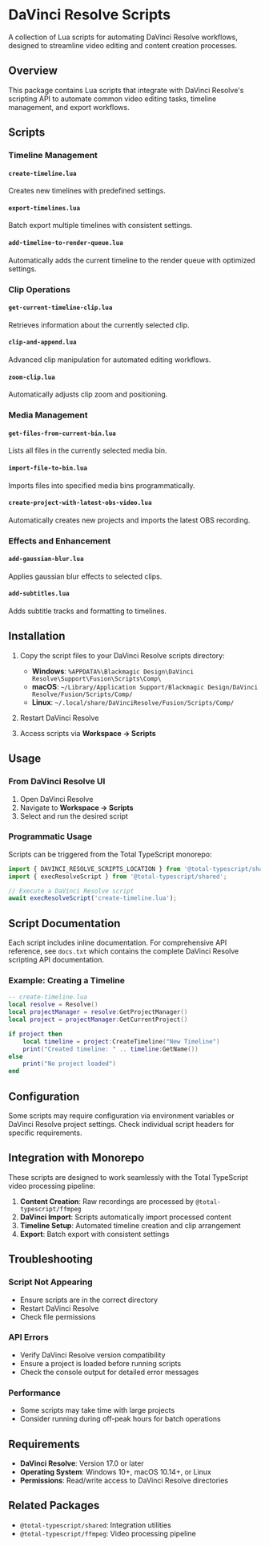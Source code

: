 # DaVinci Resolve Scripts

A collection of Lua scripts for automating DaVinci Resolve workflows, designed to streamline video editing and content creation processes.

## Overview

This package contains Lua scripts that integrate with DaVinci Resolve's scripting API to automate common video editing tasks, timeline management, and export workflows.

## Scripts

### Timeline Management

#### `create-timeline.lua`
Creates new timelines with predefined settings.

#### `export-timelines.lua`
Batch export multiple timelines with consistent settings.

#### `add-timeline-to-render-queue.lua`
Automatically adds the current timeline to the render queue with optimized settings.

### Clip Operations

#### `get-current-timeline-clip.lua`
Retrieves information about the currently selected clip.

#### `clip-and-append.lua`
Advanced clip manipulation for automated editing workflows.

#### `zoom-clip.lua`
Automatically adjusts clip zoom and positioning.

### Media Management

#### `get-files-from-current-bin.lua`
Lists all files in the currently selected media bin.

#### `import-file-to-bin.lua`
Imports files into specified media bins programmatically.

#### `create-project-with-latest-obs-video.lua`
Automatically creates new projects and imports the latest OBS recording.

### Effects and Enhancement

#### `add-gaussian-blur.lua`
Applies gaussian blur effects to selected clips.

#### `add-subtitles.lua`
Adds subtitle tracks and formatting to timelines.

## Installation

1. Copy the script files to your DaVinci Resolve scripts directory:
   - **Windows**: `%APPDATA%\Blackmagic Design\DaVinci Resolve\Support\Fusion\Scripts\Comp\`
   - **macOS**: `~/Library/Application Support/Blackmagic Design/DaVinci Resolve/Fusion/Scripts/Comp/`
   - **Linux**: `~/.local/share/DaVinciResolve/Fusion/Scripts/Comp/`

2. Restart DaVinci Resolve

3. Access scripts via **Workspace → Scripts**

## Usage

### From DaVinci Resolve UI

1. Open DaVinci Resolve
2. Navigate to **Workspace → Scripts**
3. Select and run the desired script

### Programmatic Usage

Scripts can be triggered from the Total TypeScript monorepo:

```typescript
import { DAVINCI_RESOLVE_SCRIPTS_LOCATION } from '@total-typescript/shared';
import { execResolveScript } from '@total-typescript/shared';

// Execute a DaVinci Resolve script
await execResolveScript('create-timeline.lua');
```

## Script Documentation

Each script includes inline documentation. For comprehensive API reference, see `docs.txt` which contains the complete DaVinci Resolve scripting API documentation.

### Example: Creating a Timeline

```lua
-- create-timeline.lua
local resolve = Resolve()
local projectManager = resolve:GetProjectManager()
local project = projectManager:GetCurrentProject()

if project then
    local timeline = project:CreateTimeline("New Timeline")
    print("Created timeline: " .. timeline:GetName())
else
    print("No project loaded")
end
```

## Configuration

Some scripts may require configuration via environment variables or DaVinci Resolve project settings. Check individual script headers for specific requirements.

## Integration with Monorepo

These scripts are designed to work seamlessly with the Total TypeScript video processing pipeline:

1. **Content Creation**: Raw recordings are processed by `@total-typescript/ffmpeg`
2. **DaVinci Import**: Scripts automatically import processed content
3. **Timeline Setup**: Automated timeline creation and clip arrangement
4. **Export**: Batch export with consistent settings

## Troubleshooting

### Script Not Appearing
- Ensure scripts are in the correct directory
- Restart DaVinci Resolve
- Check file permissions

### API Errors
- Verify DaVinci Resolve version compatibility
- Ensure a project is loaded before running scripts
- Check the console output for detailed error messages

### Performance
- Some scripts may take time with large projects
- Consider running during off-peak hours for batch operations

## Requirements

- **DaVinci Resolve**: Version 17.0 or later
- **Operating System**: Windows 10+, macOS 10.14+, or Linux
- **Permissions**: Read/write access to DaVinci Resolve directories

## Related Packages

- `@total-typescript/shared`: Integration utilities
- `@total-typescript/ffmpeg`: Video processing pipeline